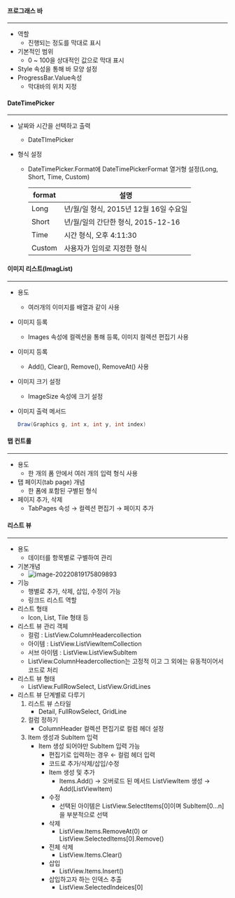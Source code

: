 #### 프로그래스 바

------

- 역할
  - 진행되는 정도를 막대로 표시
- 기본적인 범위
  - 0 ~ 100을 상대적인 값으로 막대 표시
- Style 속성을 통해 바 모양 설정
- ProgressBar.Value속성
  - 막대바의 위치 지정





#### DateTimePicker

------

- 날짜와 시간을 선택하고 출력

  - DateTImePicker

- 형식 설정

  - DateTimePicker.Format에 DateTimePickerFormat 열거형 설정(Long, Short, Time, Custom)

    | format | 설명                                   |
    | ------ | -------------------------------------- |
    | Long   | 년/월/일 형식, 2015년 12월 16일 수요일 |
    | Short  | 년/월/일의 간단한 형식, 2015-12-16     |
    | Time   | 시간 형식, 오후 4:11:30                |
    | Custom | 사용자가 임의로 지정한 형식            |





#### 이미지 리스트(ImagList)

------

- 용도

  - 여러개의 이미지를 배열과 같이 사용

- 이미지 등록

  - Images 속성에 컬렉션을 통해 등록, 이미지 컬렉션 편집기 사용

- 이미지 등록

  - Add(), Clear(), Remove(), RemoveAt() 사용

- 이미지 크기 설정

  - ImageSize 속성에 크기 설정

- 이미지 출력 메서드

  ```c#
  Draw(Graphics g, int x, int y, int index)
  ```





#### 탭 컨트롤

------

- 용도
  - 한 개의 폼 안에서 여러 개의 입력 형식 사용
- 탭 페이지(tab page) 개념
  - 한 폼에 포함된 구별된 형식
- 페이지 추가, 삭제
  - TabPages 속성 → 컬렉션 편집기 → 페이지 추가





#### 리스트 뷰

------

- 용도
  - 데이터를 항목별로 구별하여 관리
- 기본개념
  - ![image-20220819175809893](C:\Users\cmsj7\AppData\Roaming\Typora\typora-user-images\image-20220819175809893.png)
- 기능
  - 행별로 추가, 삭제, 삽입, 수정이 가능
  - 링크드 리스트 역할
- 리스트 형태
  - Icon, List, Tile 형태 등
- 리스트 뷰 관리 객체
  - 컬럼 : ListView.ColumnHeadercollection
  - 아이템 : ListView.ListViewItemCollection
  - 서브 아이템 : ListView.ListViewSubItem
  - ListView.ColumnHeadercollection는 고정적 이고 그 외에는 유동적이어서 코드로 처리
- 리스트 뷰 형태
  - ListView.FullRowSelect, ListView.GridLines
- 리스트 뷰 단계별로 다루기
  1. 리스트 뷰 스타일
     - Detail, FullRowSelect, GridLine
  2. 컬럼 정하기
     - ColumnHeader 컬렉션 편집기로 컬럼 헤더 설정
  3. Item 생성과 SubItem 입력
     - Item 생성 되어야만 SubItem 입력 가능
       - 편집기로 입력하는 경우 ← 컬럼 헤더 입력
       - 코드로 추가/삭제/삽입/수정
       - Item 생성 및 추가
         - Items.Add() → 오버로드 된 메서드 ListViewItem 생성 → Add(ListViewItem) 
       - 수정
         - 선택된 아이템은 ListView.SelectItems[0]이며 SubItem[0...n]을 부분적으로 선택
       - 삭제
         - ListView.Items.RemoveAt(0) or ListView.SelectedItems[0].Remove()
       - 전체 삭제
         - ListView.Items.Clear()
       - 삽입
         - ListView.Items.Insert()
       - 삽입하고자 하는 인덱스 추출
         - ListView.SelectedIndeices[0]